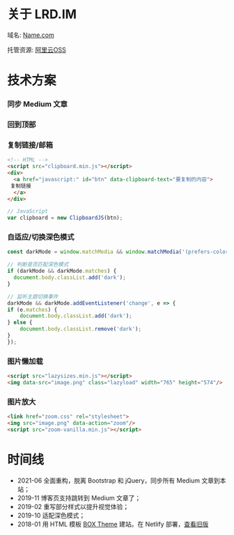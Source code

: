# 关于 LRD.IM

域名: [Name.com](https://www.name.com/)

托管资源: [阿里云OSS](https://www.aliyun.com/product/oss)


# 技术方案
### 同步 Medium 文章

### 回到顶部

### 复制链接/邮箱
```html
<!-- HTML -->
<script src="clipboard.min.js"></script>
<div>
  <a href="javascript:" id="btn" data-clipboard-text="要复制的内容">
 复制链接
  </a>
</div>
```

```javascript
// JavaScript
var clipboard = new ClipboardJS(btn);
```

### 自适应/切换深色模式
```javascript
const darkMode = window.matchMedia && window.matchMedia('(prefers-color-scheme: dark)'); 

// 判断是否匹配深色模式 
if (darkMode && darkMode.matches) { 
  document.body.classList.add('dark'); 
} 

// 监听主题切换事件 
darkMode && darkMode.addEventListener('change', e => { 
if (e.matches) { 
    document.body.classList.add('dark'); 
} else { 
    document.body.classList.remove('dark');  
} 
});
```

### 图片懒加载
```html
<script src="lazysizes.min.js"></script>
<img data-src="image.png" class="lazyload" width="765" height="574"/>
```

### 图片放大
```html
<link href="zoom.css" rel="stylesheet">
<img src="image.png" data-action="zoom"/>
<script src="zoom-vanilla.min.js"></script>
```

# 时间线
- 2021-06 全面重构，脱离 Bootstrap 和 jQuery，同步所有 Medium 文章到本站；
- 2019-11 博客页支持跳转到 Medium 文章了；
- 2019-02 重写部分样式以提升视觉体验；
- 2019-10 适配深色模式；
- 2018-01 用 HTML 模板 [BOX Theme](https://www.behance.net/gallery/36389511/Box-portfolio-Free-html-template) 建站。在 Netlify 部署，[查看旧版](https://elastic-bassi-02c067.netlify.com/)




